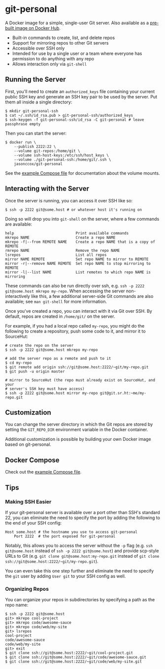 # git-personal

A Docker image for a simple, single-user Git server. Also available as a [pre-built image on Docker Hub](https://hub.docker.com/r/jasonccox/git-personal).

- Built-in commands to create, list, and delete repos
- Support for mirroring repos to other Git servers
- Accessible over SSH only
- Intended for use by a single user or a team where everyone has permission to do anything with any repo
- Allows interaction only via `git-shell`

## Running the Server

First, you'll need to create an `authorized_keys` file containing your current public SSH key and generate an SSH key pair to be used by the server. Put them all inside a single directory:

```
$ mkdir git-personal-ssh
$ cat ~/.ssh/id_rsa.pub > git-personal-ssh/authorized_keys
$ ssh-keygen -f git-personal-ssh/id_rsa -C git-personal # leave passphrase empty
```

Then you can start the server:

```
$ docker run \
    --publish 2222:22 \
    --volume git-repos:/home/git \
    --volume ssh-host-keys:/etc/ssh/host_keys \
    --volume ./git-personal-ssh:/home/git/.ssh \
    jasonccox/git-personal
```

See the [example Compose file](./examples/docker-compose.yaml) for documentation about the volume mounts.

## Interacting with the Server

Once the server is running, you can access it over SSH like so:

```
$ ssh -p 2222 git@some.host # or whatever host it's running on
```

Doing so will drop you into `git-shell` on the server, where a few commands are available:

```
help                            Print available commands
mkrepo NAME                     Create a repo NAME
mkrepo -f|--from REMOTE NAME    Create a repo NAME that is a copy of REMOTE
rmrepo NAME                     Remove the repo NAME
lsrepos                         List all repos
mirror NAME REMOTE              Set repo NAME to mirror to REMOTE
mirror -r|--remove NAME REMOTE  Set repo NAME to stop mirroring to REMOTE
mirror -l|--list NAME           List remotes to which repo NAME is mirroring
```

These commands can also be run directly over ssh, e.g. `ssh -p 2222 git@some.host mkrepo my-repo`. When accessing the server non-interactively like this, a few additional server-side Git commands are also available; see `man git-shell` for more information.

Once you've created a repo, you can interact with it via Git over SSH. By default, repos are created in `/home/git/` on the server.

For example, if you had a local repo called `my-repo`, you might do the following to create a repository, push some code to it, and mirror it to SourceHut:

```
# create the repo on the server
$ ssh -p 2222 git@some.host mkrepo my-repo

# add the server repo as a remote and push to it
$ cd my-repo
$ git remote add origin ssh://git@some.host:2222/~git/my-repo.git
$ git push -u origin master

# mirror to SourceHut (the repo must already exist on SourceHut, and your
# server's SSH key must have access)
$ ssh -p 2222 git@some.host mirror my-repo git@git.sr.ht:~me/my-repo.git
```

## Customization

You can change the server directory in which the Git repos are stored by setting the `GIT_REPO_DIR` environment variable in the Docker container.

Additional customization is possible by building your own Docker image based on git-personal.

## Docker Compose

Check out the [example Compose file](./examples/docker-compose.yaml).

## Tips

### Making SSH Easier

If your git-personal server is available over a port other than SSH's standard 22, you can eliminate the need to specify the port by adding the following to the end of your SSH config:

```
Host some.host # the hostname you use to access git-personal
    Port 2222  # the port exposed for git-personal
```

Notably, this allows you to access the server without the `-p` flag (e.g. `ssh git@some.host` instead of `ssh -p 2222 git@some.host`) and provide scp-style URLs to Git (e.g. `git clone git@some.host:my-repo.git` instead of `git clone ssh://git@some.host:2222/~git/my-repo.git`).

You can even take this one step further and eliminate the need to specify the `git` user by adding `User git` to your SSH config as well.

### Organizing Repos

You can organize your repos in subdirectories by specifying a path as the repo name:

```
$ ssh -p 2222 git@some.host
git> mkrepo cool-project
git> mkrepo code/awesome-sauce
git> mkrepo code/web/my-site
git> lsrepos
cool-project
code/awesome-sauce
code/web/my-site
git> exit
$ git clone ssh://git@some.host:2222/~git/cool-project.git
$ git clone ssh://git@some.host:2222/~git/code/awesome-sauce.git
$ git clone ssh://git@some.host:2222/~git/code/web/my-site.git
```

